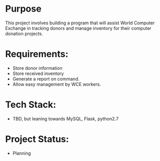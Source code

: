 Purpose
=======

This project involves building a program that will assist World Computer Exchange in tracking donors and manage inventory for their computer donation projects.

Requirements:
=============

 * Store donor information
 * Store received inventory
 * Generate a report on command.
 * Allow easy management by WCE workers.


Tech Stack:
===========

 * TBD, but leaning towards MySQL, Flask, python2.7

Project Status:
==============

 * Planning